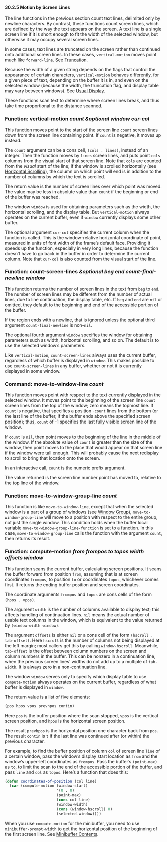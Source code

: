 

#### 30.2.5 Motion by Screen Lines

The line functions in the previous section count text lines, delimited only by newline characters. By contrast, these functions count screen lines, which are defined by the way the text appears on the screen. A text line is a single screen line if it is short enough to fit the width of the selected window, but otherwise it may occupy several screen lines.

In some cases, text lines are truncated on the screen rather than continued onto additional screen lines. In these cases, `vertical-motion` moves point much like `forward-line`. See [Truncation](Truncation.html).

Because the width of a given string depends on the flags that control the appearance of certain characters, `vertical-motion` behaves differently, for a given piece of text, depending on the buffer it is in, and even on the selected window (because the width, the truncation flag, and display table may vary between windows). See [Usual Display](Usual-Display.html).

These functions scan text to determine where screen lines break, and thus take time proportional to the distance scanned.

### Function: **vertical-motion** *count \&optional window cur-col*

This function moves point to the start of the screen line `count` screen lines down from the screen line containing point. If `count` is negative, it moves up instead.

The `count` argument can be a cons cell, `(cols . lines)`, instead of an integer. Then the function moves by `lines` screen lines, and puts point `cols` columns from the visual start of that screen line. Note that `cols` are counted from the *visual* start of the line; if the window is scrolled horizontally (see [Horizontal Scrolling](Horizontal-Scrolling.html)), the column on which point will end is in addition to the number of columns by which the text is scrolled.

The return value is the number of screen lines over which point was moved. The value may be less in absolute value than `count` if the beginning or end of the buffer was reached.

The window `window` is used for obtaining parameters such as the width, the horizontal scrolling, and the display table. But `vertical-motion` always operates on the current buffer, even if `window` currently displays some other buffer.

The optional argument `cur-col` specifies the current column when the function is called. This is the window-relative horizontal coordinate of point, measured in units of font width of the frame’s default face. Providing it speeds up the function, especially in very long lines, because the function doesn’t have to go back in the buffer in order to determine the current column. Note that `cur-col` is also counted from the visual start of the line.

### Function: **count-screen-lines** *\&optional beg end count-final-newline window*

This function returns the number of screen lines in the text from `beg` to `end`. The number of screen lines may be different from the number of actual lines, due to line continuation, the display table, etc. If `beg` and `end` are `nil` or omitted, they default to the beginning and end of the accessible portion of the buffer.

If the region ends with a newline, that is ignored unless the optional third argument `count-final-newline` is non-`nil`.

The optional fourth argument `window` specifies the window for obtaining parameters such as width, horizontal scrolling, and so on. The default is to use the selected window’s parameters.

Like `vertical-motion`, `count-screen-lines` always uses the current buffer, regardless of which buffer is displayed in `window`. This makes possible to use `count-screen-lines` in any buffer, whether or not it is currently displayed in some window.

### Command: **move-to-window-line** *count*

This function moves point with respect to the text currently displayed in the selected window. It moves point to the beginning of the screen line `count` screen lines from the top of the window; zero means the topmost line. If `count` is negative, that specifies a position -`count` lines from the bottom (or the last line of the buffer, if the buffer ends above the specified screen position); thus, `count` of -1 specifies the last fully visible screen line of the window.

If `count` is `nil`, then point moves to the beginning of the line in the middle of the window. If the absolute value of `count` is greater than the size of the window, then point moves to the place that would appear on that screen line if the window were tall enough. This will probably cause the next redisplay to scroll to bring that location onto the screen.

In an interactive call, `count` is the numeric prefix argument.

The value returned is the screen line number point has moved to, relative to the top line of the window.

### Function: **move-to-window-group-line** *count*

This function is like `move-to-window-line`, except that when the selected window is a part of a group of windows (see [Window Group](Basic-Windows.html#Window-Group)), `move-to-window-group-line` will move to a position with respect to the entire group, not just the single window. This condition holds when the buffer local variable `move-to-window-group-line-function` is set to a function. In this case, `move-to-window-group-line` calls the function with the argument `count`, then returns its result.

### Function: **compute-motion** *from frompos to topos width offsets window*

This function scans the current buffer, calculating screen positions. It scans the buffer forward from position `from`, assuming that is at screen coordinates `frompos`, to position `to` or coordinates `topos`, whichever comes first. It returns the ending buffer position and screen coordinates.

The coordinate arguments `frompos` and `topos` are cons cells of the form `(hpos . vpos)`.

The argument `width` is the number of columns available to display text; this affects handling of continuation lines. `nil` means the actual number of usable text columns in the window, which is equivalent to the value returned by `(window-width window)`.

The argument `offsets` is either `nil` or a cons cell of the form `(hscroll . tab-offset)`. Here `hscroll` is the number of columns not being displayed at the left margin; most callers get this by calling `window-hscroll`. Meanwhile, `tab-offset` is the offset between column numbers on the screen and column numbers in the buffer. This can be nonzero in a continuation line, when the previous screen lines’ widths do not add up to a multiple of `tab-width`. It is always zero in a non-continuation line.

The window `window` serves only to specify which display table to use. `compute-motion` always operates on the current buffer, regardless of what buffer is displayed in `window`.

The return value is a list of five elements:

```lisp
(pos hpos vpos prevhpos contin)
```

Here `pos` is the buffer position where the scan stopped, `vpos` is the vertical screen position, and `hpos` is the horizontal screen position.

The result `prevhpos` is the horizontal position one character back from `pos`. The result `contin` is `t` if the last line was continued after (or within) the previous character.

For example, to find the buffer position of column `col` of screen line `line` of a certain window, pass the window’s display start location as `from` and the window’s upper-left coordinates as `frompos`. Pass the buffer’s `(point-max)` as `to`, to limit the scan to the end of the accessible portion of the buffer, and pass `line` and `col` as `topos`. Here’s a function that does this:

```lisp
(defun coordinates-of-position (col line)
  (car (compute-motion (window-start)
                       '(0 . 0)
                       (point-max)
                       (cons col line)
                       (window-width)
                       (cons (window-hscroll) 0)
                       (selected-window))))
```

When you use `compute-motion` for the minibuffer, you need to use `minibuffer-prompt-width` to get the horizontal position of the beginning of the first screen line. See [Minibuffer Contents](Minibuffer-Contents.html).
